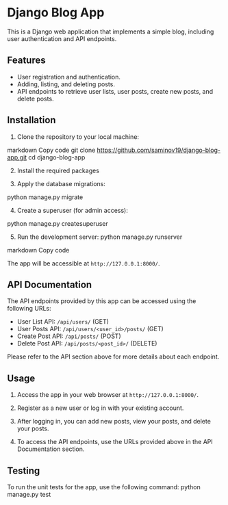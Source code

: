 # Django Blog App

This is a Django web application that implements a simple blog, including user authentication and API endpoints.

## Features

- User registration and authentication.
- Adding, listing, and deleting posts.
- API endpoints to retrieve user lists, user posts, create new posts, and delete posts.

## Installation

1. Clone the repository to your local machine:

markdown
Copy code
git clone https://github.com/saminov19/django-blog-app.git
cd django-blog-app


2. Install the required packages


3. Apply the database migrations:

python manage.py migrate


4. Create a superuser (for admin access):

python manage.py createsuperuser



5. Run the development server:
python manage.py runserver

markdown
Copy code

The app will be accessible at `http://127.0.0.1:8000/`.

## API Documentation

The API endpoints provided by this app can be accessed using the following URLs:

- User List API: `/api/users/` (GET)
- User Posts API: `/api/users/<user_id>/posts/` (GET)
- Create Post API: `/api/posts/` (POST)
- Delete Post API: `/api/posts/<post_id>/` (DELETE)

Please refer to the API section above for more details about each endpoint.

## Usage

1. Access the app in your web browser at `http://127.0.0.1:8000/`.

2. Register as a new user or log in with your existing account.

3. After logging in, you can add new posts, view your posts, and delete your posts.

4. To access the API endpoints, use the URLs provided above in the API Documentation section.

## Testing

To run the unit tests for the app, use the following command:
python manage.py test


